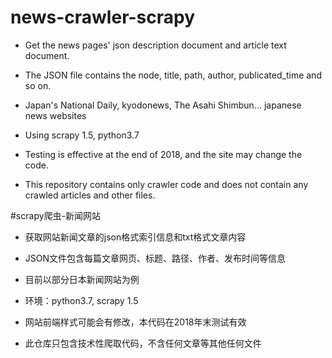 # news-crawler-scrapy

* Get the news pages' json description document and article text document.

* The JSON file contains the node, title, path, author, publicated_time and so on.

* Japan's National Daily, kyodonews, The Asahi Shimbun... japanese news websites

* Using scrapy 1.5, python3.7

* Testing is effective at the end of 2018, and the site may change the code.

* This repository contains only crawler code and does not contain any crawled articles and other files.

#scrapy爬虫-新闻网站

* 获取网站新闻文章的json格式索引信息和txt格式文章内容

* JSON文件包含每篇文章网页、标题、路径、作者、发布时间等信息

* 目前以部分日本新闻网站为例

* 环境：python3.7, scrapy 1.5

* 网站前端样式可能会有修改，本代码在2018年末测试有效

* 此仓库只包含技术性爬取代码，不含任何文章等其他任何文件